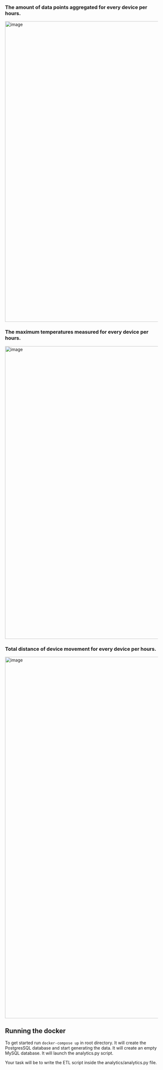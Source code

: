 ### The amount of data points aggregated for every device per hours. ###
<img width="989" alt="image" src="https://user-images.githubusercontent.com/33934146/188298665-47f1b900-46f6-41f5-8a35-6108a2cafa57.jpeg">


### The maximum temperatures measured for every device per hours. ###
<img width="963" alt="image" src="https://user-images.githubusercontent.com/33934146/188298766-3b55bfd7-5b6c-4a9d-9c56-f045c0e045c3.jpeg">

### Total distance of device movement for every device per hours. ###

<img width="1189" alt="image" src="https://user-images.githubusercontent.com/33934146/188298785-ad9d0e58-4428-4ebb-bd97-6b428dd60762.jpeg">






## Running the docker

To get started run ``` docker-compose up ``` in root directory.
It will create the PostgresSQL database and start generating the data.
It will create an empty MySQL database.
It will launch the analytics.py script. 

Your task will be to write the ETL script inside the analytics/analytics.py file.